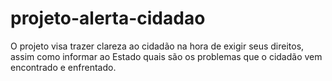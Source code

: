 # projeto-alerta-cidadao
O projeto visa trazer clareza ao cidadão na hora de exigir seus direitos, assim como informar ao Estado quais são os problemas que o cidadão vem encontrado e enfrentado.

